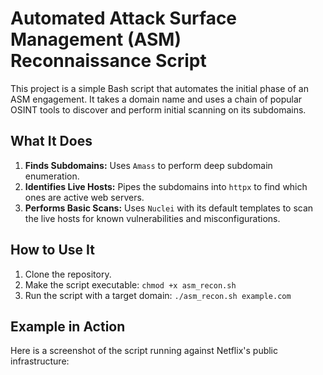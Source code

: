 # Automated Attack Surface Management (ASM) Reconnaissance Script

This project is a simple Bash script that automates the initial phase of an ASM engagement. It takes a domain name and uses a chain of popular OSINT tools to discover and perform initial scanning on its subdomains.

## What It Does

1.  **Finds Subdomains:** Uses `Amass` to perform deep subdomain enumeration.
2.  **Identifies Live Hosts:** Pipes the subdomains into `httpx` to find which ones are active web servers.
3.  **Performs Basic Scans:** Uses `Nuclei` with its default templates to scan the live hosts for known vulnerabilities and misconfigurations.

## How to Use It

1.  Clone the repository.
2.  Make the script executable: `chmod +x asm_recon.sh`
3.  Run the script with a target domain: `./asm_recon.sh example.com`

## Example in Action

Here is a screenshot of the script running against Netflix's public infrastructure:

